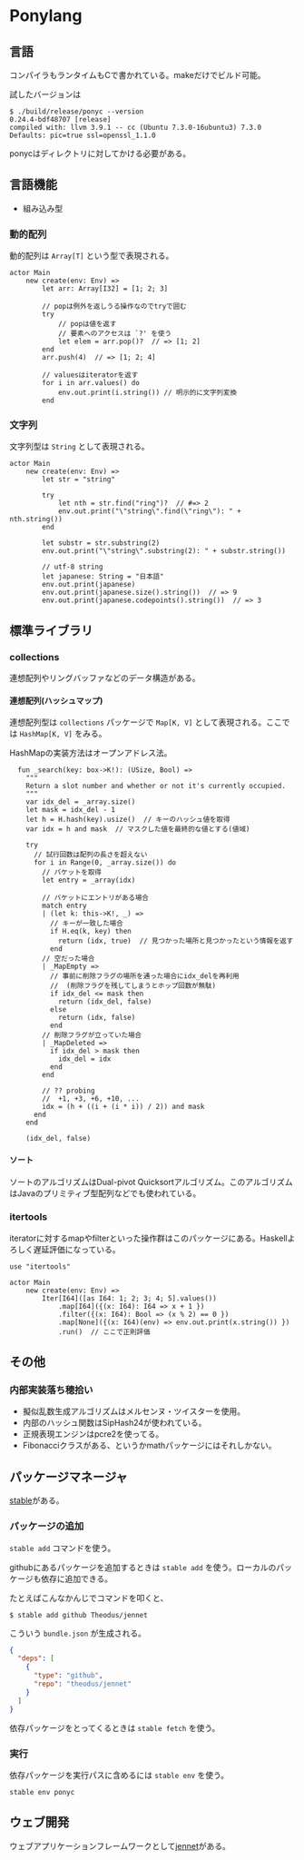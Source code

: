 # Ponylang

## 言語

コンパイラもランタイムもCで書かれている。makeだけでビルド可能。

試したバージョンは

```console
$ ./build/release/ponyc --version
0.24.4-bdf48707 [release]
compiled with: llvm 3.9.1 -- cc (Ubuntu 7.3.0-16ubuntu3) 7.3.0
Defaults: pic=true ssl=openssl_1.1.0
```

ponycはディレクトリに対してかける必要がある。

## 言語機能

- 組み込み型

### 動的配列

動的配列は `Array[T]` という型で表現される。

```pony
actor Main
    new create(env: Env) =>
        let arr: Array[I32] = [1; 2; 3]

        // popは例外を返しうる操作なのでtryで囲む
        try
            // popは値を返す
            // 要素へのアクセスは `?' を使う
            let elem = arr.pop()?  // => [1; 2]
        end
        arr.push(4)  // => [1; 2; 4]

        // valuesはiteratorを返す
        for i in arr.values() do
            env.out.print(i.string()) // 明示的に文字列変換
        end
```

### 文字列

文字列型は `String` として表現される。

```pony
actor Main
    new create(env: Env) =>
        let str = "string"

        try
            let nth = str.find("ring")?  // #=> 2
            env.out.print("\"string\".find(\"ring\"): " + nth.string())
        end

        let substr = str.substring(2)
        env.out.print("\"string\".substring(2): " + substr.string())

        // utf-8 string
        let japanese: String = "日本語"
        env.out.print(japanese)
        env.out.print(japanese.size().string())  // => 9
        env.out.print(japanese.codepoints().string())  // => 3
```

## 標準ライブラリ

### collections

連想配列やリングバッファなどのデータ構造がある。

#### 連想配列(ハッシュマップ)

連想配列型は `collections` パッケージで `Map[K, V]` として表現される。ここでは `HashMap[K, V]` をみる。

HashMapの実装方法はオープンアドレス法。

```pony
  fun _search(key: box->K!): (USize, Bool) =>
    """
    Return a slot number and whether or not it's currently occupied.
    """
    var idx_del = _array.size()
    let mask = idx_del - 1
    let h = H.hash(key).usize()  // キーのハッシュ値を取得
    var idx = h and mask  // マスクした値を最終的な値とする(値域)

    try
      // 試行回数は配列の長さを超えない
      for i in Range(0, _array.size()) do
        // バケットを取得
        let entry = _array(idx)

        // バケットにエントリがある場合
        match entry
        | (let k: this->K!, _) =>
          // キーが一致した場合
          if H.eq(k, key) then
            return (idx, true)  // 見つかった場所と見つかったという情報を返す
          end
        // 空だった場合
        | _MapEmpty =>
          // 事前に削除フラグの場所を通った場合にidx_delを再利用
          //  (削除フラグを残してしまうとホップ回数が無駄)
          if idx_del <= mask then
            return (idx_del, false)
          else
            return (idx, false)
          end
        // 削除フラグが立っていた場合
        | _MapDeleted =>
          if idx_del > mask then
            idx_del = idx
          end
        end

        // ?? probing
        //  +1, +3, +6, +10, ...
        idx = (h + ((i + (i * i)) / 2)) and mask
      end
    end

    (idx_del, false)
```

#### ソート

ソートのアルゴリズムはDual-pivot Quicksortアルゴリズム。このアルゴリズムはJavaのプリミティブ型配列などでも使われている。

### itertools

iteratorに対するmapやfilterといった操作群はこのパッケージにある。Haskellよろしく遅延評価になっている。

```pony
use "itertools"

actor Main
    new create(env: Env) =>
        Iter[I64]([as I64: 1; 2; 3; 4; 5].values())
            .map[I64]({(x: I64): I64 => x + 1 })
            .filter({(x: I64): Bool => (x % 2) == 0 })
            .map[None]({(x: I64)(env) => env.out.print(x.string()) })
            .run()  // ここで正則評価
```

## その他

### 内部実装落ち穂拾い

- 擬似乱数生成アルゴリズムはメルセンヌ・ツイスターを使用。
- 内部のハッシュ関数はSipHash24が使われている。
- 正規表現エンジンはpcre2を使ってる。
- Fibonacciクラスがある、というかmathパッケージにはそれしかない。

## パッケージマネージャ

[stable](https://github.com/jemc/pony-stable)がある。

### パッケージの追加

`stable add` コマンドを使う。

githubにあるパッケージを追加するときは `stable add` を使う。ローカルのパッケージも依存に追加できる。

たとえばこんなかんじでコマンドを叩くと、

```
$ stable add github Theodus/jennet
```

こういう `bundle.json` が生成される。

```json
{
  "deps": [
    {
      "type": "github",
      "repo": "theodus/jennet"
    }
  ]
}
```

依存パッケージをとってくるときは `stable fetch` を使う。

### 実行

依存パッケージを実行パスに含めるには `stable env` を使う。

```
stable env ponyc
```

## ウェブ開発

ウェブアプリケーションフレームワークとして[jennet](https://github.com/Theodus/jennet)がある。
